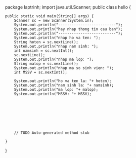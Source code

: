 package laptrinh;
import java.util.Scanner;
public class hello {

	public static void main(String[] args) {
		Scanner sc = new Scanner(System.in);
		System.out.println("--------------------------");
		System.out.println("hay nhap thong tin cau ban");
		System.out.println("--------------------------");
		System.out.println("nhap ho va ten: ");
		String hoten = sc.nextLine();
		System.out.println("nhap nam sinh: ");
		int namsinh = sc.nextInt();
		sc.nextLine();
		System.out.println("nhap ma lop: ");
		String malop = sc.nextLine();
		System.out.println("nhap ma so sinh vien: ");
		int MSSV = sc.nextInt();
		
		System.out.println("ho va ten la: "+ hoten);
		System.out.println("nam sinh la: "+ namsinh);
	    System.out.println("ma lop: "+ malop);
	    System.out.println("MSSV: "+ MSSV);

		
		
		
		
		
		
		
		// TODO Auto-generated method stub

	}

}

